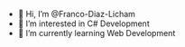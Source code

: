 - 👋 Hi, I’m @Franco-Diaz-Licham
- 👀 I’m interested in C# Development
- 🌱 I’m currently learning Web Development

<!---
Franco-Diaz-Licham/Franco-Diaz-Licham is a ✨ special ✨ repository because its `README.md` (this file) appears on your GitHub profile.
You can click the Preview link to take a look at your changes.
--->
